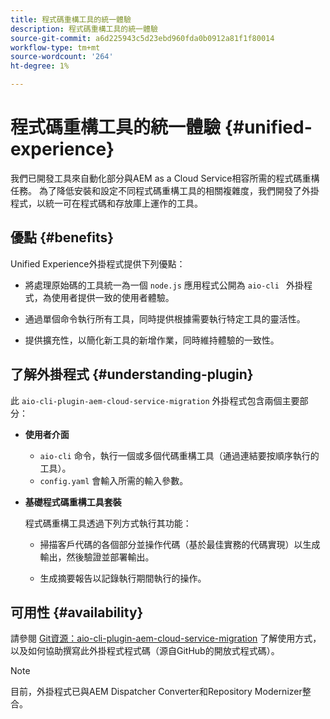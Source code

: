 ```yaml
---
title: 程式碼重構工具的統一體驗
description: 程式碼重構工具的統一體驗
source-git-commit: a6d225943c5d23ebd960fda0b0912a81f1f80014
workflow-type: tm+mt
source-wordcount: '264'
ht-degree: 1%

---
```


# 程式碼重構工具的統一體驗 {#unified-experience}

我們已開發工具來自動化部分與AEM as a Cloud Service相容所需的程式碼重構任務。 為了降低安裝和設定不同程式碼重構工具的相關複雜度，我們開發了外掛程式，以統一可在程式碼和存放庫上運作的工具。

## 優點 {#benefits}

Unified Experience外掛程式提供下列優點：

* 將處理原始碼的工具統一為一個 `node.js` 應用程式公開為 `aio-cli ` 外掛程式，為使用者提供一致的使用者體驗。

* 通過單個命令執行所有工具，同時提供根據需要執行特定工具的靈活性。

* 提供擴充性，以簡化新工具的新增作業，同時維持體驗的一致性。

## 了解外掛程式 {#understanding-plugin}

此 `aio-cli-plugin-aem-cloud-service-migration` 外掛程式包含兩個主要部分：

* **使用者介面**

   * `aio-cli` 命令，執行一個或多個代碼重構工具（通過連結要按順序執行的工具）。
   * `config.yaml` 會輸入所需的輸入參數。

* **基礎程式碼重構工具套裝**

   程式碼重構工具透過下列方式執行其功能：

   * 掃描客戶代碼的各個部分並操作代碼（基於最佳實務的代碼實現）以生成輸出，然後驗證並部署輸出。

   * 生成摘要報告以記錄執行期間執行的操作。

## 可用性 {#availability}

請參閱 [Git資源：aio-cli-plugin-aem-cloud-service-migration](https://github.com/adobe/aio-cli-plugin-aem-cloud-service-migration) 了解使用方式，以及如何協助撰寫此外掛程式程式碼（源自GitHub的開放式程式碼）。

>[!NOTE]
>目前，外掛程式已與AEM Dispatcher Converter和Repository Modernizer整合。
